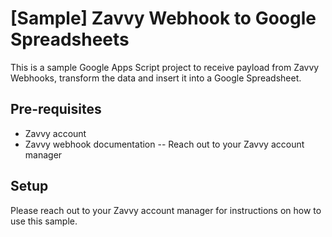 # [Sample] Zavvy Webhook to Google Spreadsheets

This is a sample Google Apps Script project to receive payload from Zavvy Webhooks,
transform the data and insert it into a Google Spreadsheet.

## Pre-requisites

* Zavvy account
* Zavvy webhook documentation -- Reach out to your Zavvy account manager

## Setup

Please reach out to your Zavvy account manager for instructions on how to use 
this sample.

